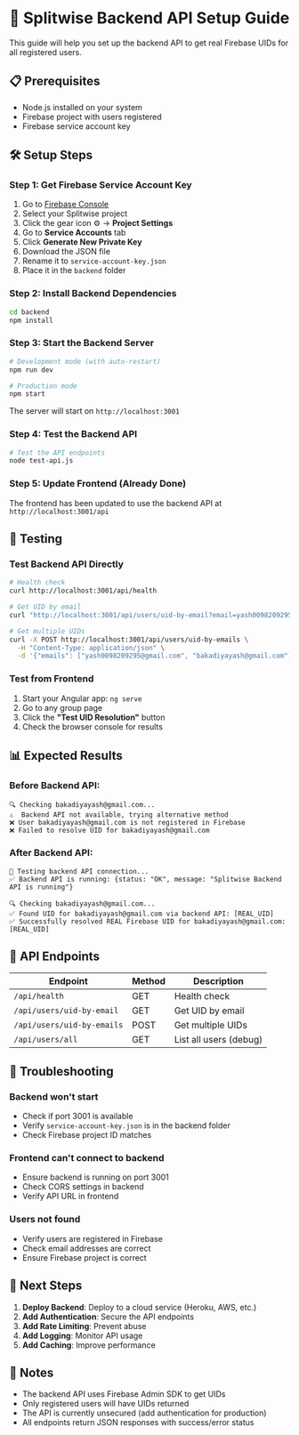 # 🚀 Splitwise Backend API Setup Guide

This guide will help you set up the backend API to get real Firebase UIDs for all registered users.

## 📋 Prerequisites

- Node.js installed on your system
- Firebase project with users registered
- Firebase service account key

## 🛠️ Setup Steps

### Step 1: Get Firebase Service Account Key

1. Go to [Firebase Console](https://console.firebase.google.com/)
2. Select your Splitwise project
3. Click the gear icon ⚙️ → **Project Settings**
4. Go to **Service Accounts** tab
5. Click **Generate New Private Key**
6. Download the JSON file
7. Rename it to `service-account-key.json`
8. Place it in the `backend` folder

### Step 2: Install Backend Dependencies

```bash
cd backend
npm install
```

### Step 3: Start the Backend Server

```bash
# Development mode (with auto-restart)
npm run dev

# Production mode
npm start
```

The server will start on `http://localhost:3001`

### Step 4: Test the Backend API

```bash
# Test the API endpoints
node test-api.js
```

### Step 5: Update Frontend (Already Done)

The frontend has been updated to use the backend API at `http://localhost:3001/api`

## 🧪 Testing

### Test Backend API Directly

```bash
# Health check
curl http://localhost:3001/api/health

# Get UID by email
curl "http://localhost:3001/api/users/uid-by-email?email=yash0098209295@gmail.com"

# Get multiple UIDs
curl -X POST http://localhost:3001/api/users/uid-by-emails \
  -H "Content-Type: application/json" \
  -d '{"emails": ["yash0098209295@gmail.com", "bakadiyayash@gmail.com"]}'
```

### Test from Frontend

1. Start your Angular app: `ng serve`
2. Go to any group page
3. Click the **"Test UID Resolution"** button
4. Check the browser console for results

## 📊 Expected Results

### Before Backend API:
```
🔍 Checking bakadiyayash@gmail.com...
⚠️  Backend API not available, trying alternative method
❌ User bakadiyayash@gmail.com is not registered in Firebase
❌ Failed to resolve UID for bakadiyayash@gmail.com
```

### After Backend API:
```
🔌 Testing backend API connection...
✅ Backend API is running: {status: "OK", message: "Splitwise Backend API is running"}

🔍 Checking bakadiyayash@gmail.com...
✅ Found UID for bakadiyayash@gmail.com via backend API: [REAL_UID]
✅ Successfully resolved REAL Firebase UID for bakadiyayash@gmail.com: [REAL_UID]
```

## 🔧 API Endpoints

| Endpoint | Method | Description |
|----------|--------|-------------|
| `/api/health` | GET | Health check |
| `/api/users/uid-by-email` | GET | Get UID by email |
| `/api/users/uid-by-emails` | POST | Get multiple UIDs |
| `/api/users/all` | GET | List all users (debug) |

## 🚨 Troubleshooting

### Backend won't start
- Check if port 3001 is available
- Verify `service-account-key.json` is in the backend folder
- Check Firebase project ID matches

### Frontend can't connect to backend
- Ensure backend is running on port 3001
- Check CORS settings in backend
- Verify API URL in frontend

### Users not found
- Verify users are registered in Firebase
- Check email addresses are correct
- Ensure Firebase project is correct

## 🎯 Next Steps

1. **Deploy Backend**: Deploy to a cloud service (Heroku, AWS, etc.)
2. **Add Authentication**: Secure the API endpoints
3. **Add Rate Limiting**: Prevent abuse
4. **Add Logging**: Monitor API usage
5. **Add Caching**: Improve performance

## 📝 Notes

- The backend API uses Firebase Admin SDK to get UIDs
- Only registered users will have UIDs returned
- The API is currently unsecured (add authentication for production)
- All endpoints return JSON responses with success/error status
